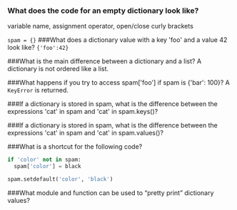 ### What does the code for an empty dictionary look like?
variable name, assignment operator, open/close curly brackets

`spam = {}`
###What does a dictionary value with a key 'foo' and a value 42 look like?
`{'foo':42}`

###What is the main difference between a dictionary and a list?
A dictionary is not ordered like a list. 

###What happens if you try to access spam['foo'] if spam is {'bar': 100}?
A `KeyError` is returned.

###If a dictionary is stored in spam, what is the difference between the expressions 'cat' in spam and 'cat' in spam.keys()?

###If a dictionary is stored in spam, what is the difference between the expressions 'cat' in spam and 'cat' in spam.values()?

###What is a shortcut for the following code?
```python
if 'color' not in spam:
  spam['color'] = black
```

```python
spam.setdefault('color', 'black')
```

###What module and function can be used to “pretty print” dictionary values?

